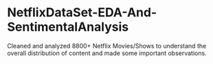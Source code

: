 # NetflixDataSet-EDA-And-SentimentalAnalysis
Cleaned and analyzed 8800+ Netflix Movies/Shows to understand the overall distribution of content and made some important observations.
